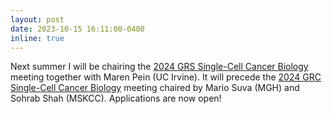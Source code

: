 ```yaml
---
layout: post
date: 2023-10-15 16:11:00-0400
inline: true
---
```


Next summer I will be chairing the [2024 GRS Single-Cell Cancer Biology](https://www.grc.org/single-cell-cancer-biology-grs-conference/2024/) meeting together with Maren Pein (UC Irvine). It will precede the [2024 GRC Single-Cell Cancer Biology](https://www.grc.org/single-cell-cancer-biology-conference/2024/) meeting chaired by Mario Suva (MGH) and Sohrab Shah (MSKCC). Applications are now open!